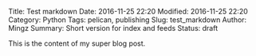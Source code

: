 Title: Test markdown
Date: 2016-11-25 22:20
Modified: 2016-11-25 22:20
Category: Python
Tags: pelican, publishing
Slug: test_markdown
Author: Mingz
Summary: Short version for index and feeds
Status: draft

This is the content of my super blog post.
